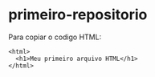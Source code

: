 # primeiro-repositorio

Para copiar o codigo HTML:
```
<html>
  <h1>Meu primeiro arquivo HTML</h1>
</html>
```
